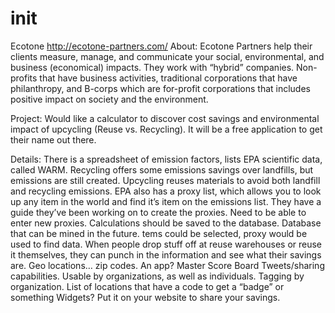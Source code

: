 # init
Ecotone
http://ecotone-partners.com/ 
About:
Ecotone Partners help their clients measure, manage, and communicate your social, environmental, and business (economical) impacts.
They work with “hybrid” companies. Non-profits that have business activities, traditional corporations that have philanthropy, and B-corps which are for-profit corporations that includes positive impact on society and the environment.

Project:
Would like a calculator to discover cost savings and environmental impact of upcycling (Reuse vs. Recycling). 
It will be a free application to get their name out there.

Details:
There is a spreadsheet of emission factors, lists EPA scientific data, called WARM.
Recycling offers some emissions savings over landfills, but emissions are still created.
Upcycling reuses materials to avoid both landfill and recycling emissions.
EPA also has a proxy list, which allows you to look up any item in the world and find it’s item on the emissions list.
They have a guide they’ve been working on to create the proxies.
Need to be able to enter new proxies.
Calculations should be saved to the database.
Database that can be mined in the future.
tems could be selected, proxy would be used to find data.
When people drop stuff off at reuse warehouses or reuse it themselves, they can punch in the information and see what their savings are.
Geo locations… zip codes. 
An app? 
Master Score Board
Tweets/sharing capabilities.
Usable by organizations, as well as individuals. 
Tagging by organization.
List of locations that have a code to get a “badge” or something
Widgets? Put it on your website to share your savings.

